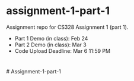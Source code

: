 # assignment-1-part-1
Assignment repo for CS328 Assignment 1 (part 1).

- Part 1 Demo (in class): Feb 24
- Part 2 Demo (in class): Mar 3
- Code Upload Deadline: Mar 6 11:59 PM
#
#   A s s i g n m e n t - 1 - p a r t - 1  
 